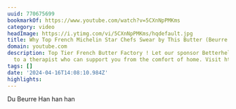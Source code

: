 ```yaml
---
uuid: 770675699
bookmarkOf: https://www.youtube.com/watch?v=5CXnNpPMKms
category: video
headImage: https://i.ytimg.com/vi/5CXnNpPMKms/hqdefault.jpg
title: Why Top French Michelin Star Chefs Swear by This Butter (Beurre Bordier)
domain: youtube.com
description: Top Tier French Butter Factory ! Let our sponsor Betterhelp connect you
  to a therapist who can support you from the comfort of home. Visit https://betterhelp...
tags: []
date: '2024-04-16T14:08:10.984Z'
highlights:
---
```


Du Beurre Han han han

